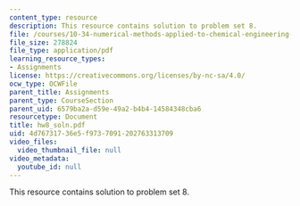 ```yaml
---
content_type: resource
description: This resource contains solution to problem set 8.
file: /courses/10-34-numerical-methods-applied-to-chemical-engineering-fall-2005/4d76731736e5f9737091202763313709_hw8_soln.pdf
file_size: 278824
file_type: application/pdf
learning_resource_types:
- Assignments
license: https://creativecommons.org/licenses/by-nc-sa/4.0/
ocw_type: OCWFile
parent_title: Assignments
parent_type: CourseSection
parent_uid: 6579ba2a-d59e-49a2-b4b4-14584348cba6
resourcetype: Document
title: hw8_soln.pdf
uid: 4d767317-36e5-f973-7091-202763313709
video_files:
  video_thumbnail_file: null
video_metadata:
  youtube_id: null
---
```

This resource contains solution to problem set 8.